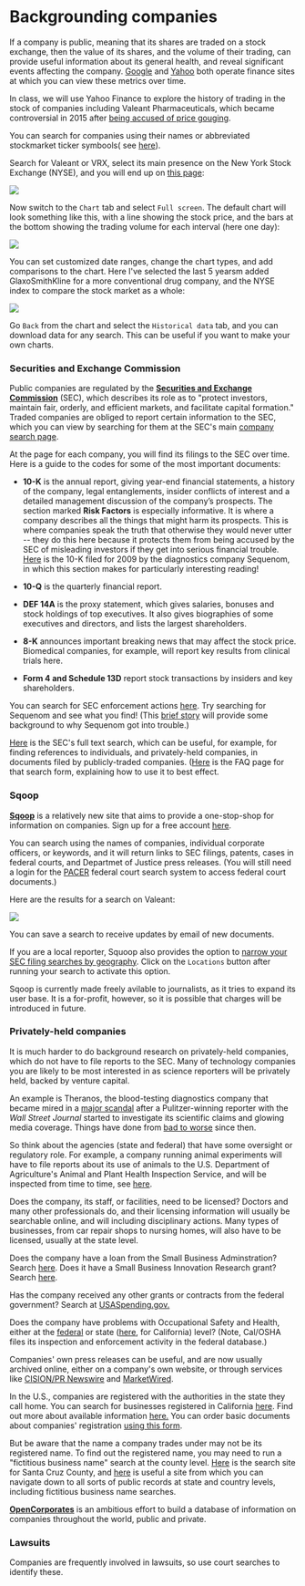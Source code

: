 # Backgrounding companies

If a company is public, meaning that its shares are traded on a stock exchange, then the value of its shares, and the volume of their trading, can provide useful information about its general health, and reveal significant events affecting the company. [Google](https://www.google.com/finance) and [Yahoo](https://finance.yahoo.com/) both operate finance sites at which you can view these metrics over time.

In class, we will use Yahoo Finance to explore the history of trading in the stock of companies including Valeant Pharmaceuticals, which became controversial in 2015 after [being accused of price gouging](http://www.businessinsider.com/why-have-valeant-pharmaceuticals-shares-collapsed-2015-11).

You can search for companies using their names or abbreviated stockmarket ticker symbools( see [here](https://finance.yahoo.com/lookup)).

Search for Valeant or VRX, select its main presence on the New York Stock Exchange (NYSE), and you will end up on [this page](https://finance.yahoo.com/quote/VRX?p=VRX):

![](img/companies_1.jpg)

Now switch to the `Chart` tab and select `Full screen`. The default chart will look something like this, with a line showing the stock price, and the bars at the bottom showing the trading volume for each interval (here one day):

![](img/companies_2.jpg)

You can set customized date ranges, change the chart types, and add comparisons to the chart. Here I've selected the last 5 yearsm added GlaxoSmithKline for a more conventional drug company, and the NYSE index to compare the stock market as a whole:

![](img/companies_3.jpg)

Go `Back` from the chart and select the `Historical data` tab, and you can download data for any search. This can be useful if you want to make your own charts.


### Securities and Exchange Commission

Public companies are regulated by the [**Securities and Exchange Commission**](https://www.sec.gov/Article/whatwedo.html) (SEC), which describes its role as to "protect investors, maintain fair, orderly, and efficient markets, and facilitate capital formation." Traded companies are obliged to report certain information to the SEC, which you can view by searching for them at the SEC's main [company search page](https://www.sec.gov/edgar/searchedgar/companysearch.html).

At the page for each company, you will find its filings to the SEC over time. Here is a guide to the codes for some of the most important documents:

- **10-K** is the annual report, giving  year-end financial statements, a history of the company, legal entanglements, insider conflicts of interest and a detailed management discussion of the company’s prospects. The section marked **Risk Factors** is especially informative. It is where a company describes all the things that might harm its prospects. This is where companies speak the truth that otherwise they would never utter -- they do this here because it protects them from being accused by the SEC of misleading investors if they get into serious financial trouble. [Here](https://www.sec.gov/Archives/edgar/data/1076481/000119312510057418/d10k.htm) is the 10-K filed for 2009 by the diagnostics company Sequenom, in which this section makes for particularly interesting reading!

- **10-Q** is the quarterly financial report.

- **DEF 14A** is the proxy statement, which gives salaries, bonuses and stock holdings of top executives. It also gives biographies of some executives and directors, and lists the largest shareholders.

- **8-K** announces important breaking news that may affect the stock price. Biomedical companies, for example, will report key results from clinical trials here.

- **Form 4 and Schedule 13D** report stock transactions by insiders and key shareholders.

You can search for SEC enforcement actions [here](http://www.sec.gov/litigation.shtml). Try searching for Sequenom and see what you find! (This [brief story](https://www.newscientist.com/blogs/shortsharpscience/2009/09/claims-for-safer-downs-test-cr.html) will provide some background to why Sequenom got into trouble.)

[Here](https://searchwww.sec.gov/EDGARFSClient/jsp/EDGAR_MainAccess.jsp) is the SEC's full text search, which can be useful, for example, for finding references to individuals, and privately-held companies, in documents filed by publicly-traded companies. ([Here](https://www.sec.gov/edgar/searchedgar/edgarfulltextfaq.htm) is the FAQ page for that search form, explaining how to use it to best effect.

### Sqoop


**[Sqoop](https://sqoop.com/)** is a relatively new site that aims to provide a one-stop-shop for information on companies. Sign up for a free account [here](https://sqoop.com/users/sign_up).

You can search using the names of companies, individual corporate officers, or keywords, and it will return links to SEC filings, patents, cases in federal courts, and Departmet of Justice press releases. (You will still need a login for the [PACER](https://www.pacer.gov/) federal court search system to access federal court documents.)

Here are the results for a search on Valeant:

![](img/companies_4.jpg)

You can save a search to receive updates by email of new documents.

If you are a local reporter, Squoop also provides the option to [narrow your SEC filing searches by geography](https://sqoop.com/blog/2016-03-11-geographic-search). Click on the `Locations` button after running your search to activate this option.

Sqoop is currently made freely avilable to journalists, as it tries to expand its user base. It is a for-profit, however, so it is possible that charges will be introduced in future.

### Privately-held companies

It is much harder to do background research on privately-held companies, which do not have to file reports to the SEC. Many of technology companies you are likely to be most interested in as science reporters will be privately held, backed by venture capital.

An example is Theranos, the blood-testing diagnostics company that became mired in a [major scandal](https://www.wired.com/2016/05/everything-need-know-theranos-saga-far/) after a Pulitzer-winning reporter with the *Wall Street Journal* started to investigate its scientific claims and glowing media coverage. Things have done from [bad to worse](http://www.businessinsider.com/theranos-founder-ceo-elizabeth-holmes-life-story-bio-2018-4) since then.

So think about the agencies (state and federal) that have some oversight or regulatory role. For example, a company running animal experiments will have to file reports about its use of animals to the U.S. Department of Agriculture's Animal and Plant Health Inspection Service, and will be inspected from time to time, see [here](https://www.aphis.usda.gov/aphis/ourfocus/animalwelfare/sa_awa/awa-inspection-and-annual-reports).

Does the company, its staff, or facilities, need to be licensed? Doctors and many other professionals do, and their licensing information will usually be searchable online, and will including disciplinary actions. Many types of businesses, from car repair shops to nursing homes, will also have to be licensed, usually at the state level.

Does the company have a loan from the Small Business Adminstration? Search [here](http://web.sba.gov/pro-net/search/dsp_dsbs.cfm). Does it have a Small Business Innovation Research grant? Search [here](https://www.sbir.gov/sbirsearch/award/all).

Has the company received any other grants or contracts from the federal government? Search at [USASpending.gov.](https://www.usaspending.gov/Pages/Default.aspx)

Does the company have problems with Occupational Safety and Health, either at the [federal](https://www.osha.gov/oshstats/index.html) or state ([here](https://www.dir.ca.gov/dosh/), for California) level? (Note, Cal/OSHA files its inspection and enforcement activity in the federal database.)

Companies' own press releases can be useful, and are now usually archived online, either on a company's own website, or through services like [CISION/PR Newswire](http://www.prnewswire.com/) and [MarketWired](http://www.marketwired.com/).

In the U.S., companies are registered with the authorities in the state they call home. You can search for businesses registered in California [here](https://businesssearch.sos.ca.gov/). Find out more about available information [here.](http://www.sos.ca.gov/business-programs/business-entities/information-requests/) You can order basic documents about companies' registration [using this form](http://bpd.cdn.sos.ca.gov/pdf/be-records-requests.pdf).

But be aware that the name a company trades under may not be its registered name. To find out the registered name, you may need to run a "fictitious business name" search at the county level. [Here](http://sccounty01.co.santa-cruz.ca.us/clerkrecorder/Asp/FBNInquiry.asp) is the search site for Santa Cruz County, and [here](http://www.brbpub.com/) is useful a site from which you can navigate down to all sorts of public records at state and country levels, including fictitious business name searches.

[**OpenCorporates**](https://opencorporates.com/) is an ambitious effort to build a database of information on companies throughout the world, public and private.

### Lawsuits

Companies are frequently involved in lawsuits, so use court searches to identify these.


